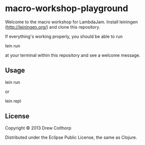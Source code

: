 # macro-workshop-playground

Welcome to the macro workshop for LambdaJam. Install leiningen (http://leiningen.org/) and clone this repository.

If everything's working properly, you should be able to run

lein run

at your terminal within this repository and see a welcome message.


## Usage

lein run

or

lein repl

## License

Copyright © 2013 Drew Colthorp

Distributed under the Eclipse Public License, the same as Clojure.
